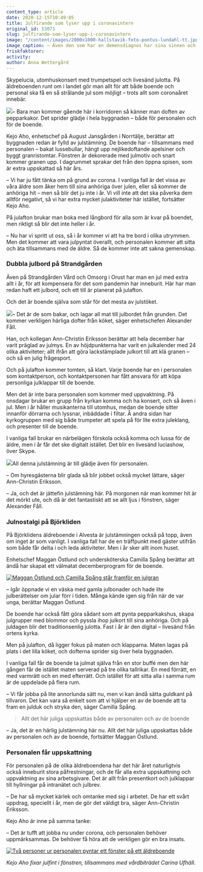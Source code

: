 ```yaml
---
content_type: article
date: 2020-12-15T10:49:05
title: Julfirande som lyser upp i coronavintern
original_id: 53071
slug: julfirande-som-lyser-upp-i-coronavintern
image: "/content/images/2000x1000-hallstavik-foto-pontus-lundahl-tt.jpg"
image_caption: – Även den som har en demensdiagnos har sina sinnen och minnen kvar, och alla dessa sinnesintryck betyder mycket. Det gör jobbet lättare för personalen också, eftersom den som är glad faktiskt mår bättre. Det säger vårdbiträdet Carina Ufhäll på August Jansgården. Hon får medhåll av chefen Kejo Aho.
friskfaktorer:
activity:
author: Anna Wettergård
---
```


Skypelucia, utomhuskonsert med trumpetspel och livesänd julotta. På äldreboenden runt om i landet gör man allt för att både boende och personal ska få en så strålande jul som möjligt – trots allt som coronaåret innebär.

[![](https://www.suntarbetsliv.se/wp-content/uploads/2020/12/200x220-kejo-aho.jpg)](https://www.suntarbetsliv.se/wp-content/uploads/2020/12/200x220-kejo-aho.jpg)– Bara man kommer gående här i korridoren så känner man doften av pepparkakor. Det sprider glädje i hela byggnaden – både för personalen och för de boende.

Kejo Aho, enhetschef på August Jansgården i Norrtälje, berättar att byggnaden redan är fylld av julstämning. De boende har – tillsammans med personalen – bakat lussebullar, hängt upp nejlikedoftande apelsiner och byggt granristomtar. Fönstren är dekorerade med julmotiv och snart kommer granen upp. I dagrummet sprakar det från den öppna spisen, som är extra uppskattad så här års.

– Vi har ju fått tänka om på grund av corona. I vanliga fall är det vissa av våra äldre som åker hem till sina anhöriga över julen, eller så kommer de anhöriga hit – men så blir det ju inte i år. Vi vill inte att det ska påverka dem alltför negativt, så vi har extra mycket julaktiviteter här istället, fortsätter Kejo Aho.

På julafton brukar man boka med långbord för alla som är kvar på boendet, men riktigt så blir det inte heller i år.

– Nu har vi spritt ut oss, så i år kommer vi att ha tre bord i olika utrymmen. Men det kommer att vara julpyntat överallt, och personalen kommer att sitta och äta tillsammans med de äldre. Så de kommer inte att sakna gemenskap.

### Dubbla julbord på Strandgården

Även på Strandgården Vård och Omsorg i Orust har man en jul med extra allt i år, för att kompensera för det som pandemin har inneburit. Här har man redan haft ett julbord, och ett till är planerat på julafton.

Och det är boende själva som står för det mesta av julstöket.

[![](https://www.suntarbetsliv.se/wp-content/uploads/2020/12/200x220-Alexander-Fall.jpg)](https://www.suntarbetsliv.se/wp-content/uploads/2020/12/200x220-Alexander-Fall.jpg)– Det är de som bakar, och lagar all mat till julbordet från grunden. Det kommer verkligen härliga dofter från köket, säger enhetschefen Alexander Fåll.

Han, och kollegan Ann-Christin Eriksson berättar att hela december har varit präglad av julmys. En av höjdpunkterna har varit en julkalender med 24 olika aktiviteter; allt ifrån att göra lackstämplade julkort till att klä granen – och så en julig frågesport.

Och på julafton kommer tomten, så klart. Varje boende har en i personalen som kontaktperson, och kontaktpersonen har fått ansvara för att köpa personliga julklappar till de boende.

Men det är inte bara personalen som kommer med uppvaktning. På onsdagar brukar en grupp från kyrkan komma och ha konsert, och så även i jul. Men i år håller musikanterna till utomhus, medan de boende sitter innanför dörrarna och lyssnar, inbäddade i filtar. Å andra sidan har kyrkogruppen med sig både trumpeter att spela på för lite extra juleklang, och presenter till de boende.

I vanliga fall brukar en närbelägen förskola också komma och lussa för de äldre, men i år får det ske digitalt istället. Det blir en livesänd luciashow, över Skype.

[![](https://www.suntarbetsliv.se/wp-content/uploads/2020/12/200x220-Ann-Christin-Eriksson.jpg)](https://www.suntarbetsliv.se/wp-content/uploads/2020/12/200x220-Ann-Christin-Eriksson.jpg)All denna julstämning är till glädje även för personalen.

– Om hyresgästerna blir glada så blir jobbet också mycket lättare, säger Ann-Christin Eriksson.

– Ja, och det är jättefin julstämning här. På morgonen när man kommer hit är det mörkt ute, och då är det fantastiskt att se allt ljus i fönstren, säger Alexander Fåll.

### Julnostalgi på Björkliden

På Björklidens äldreboende i Alvesta är julstämningen också på topp, även om inget är som vanligt. I vanliga fall har de en träffpunkt med gäster utifrån som både får delta i och leda aktiviteter. Men i år sker allt inom huset.

Enhetschef Maggan Östlund och undersköterska Camilla Spång berättar att ändå har skapat ett välmatat decemberprogram för de boende.

[![Maggan Östlund och Camilla Spång står framför en julgran](https://www.suntarbetsliv.se/wp-content/uploads/2020/12/750x400-Maggan-ostlund-Camilla-Spang-bjorkliden.jpg)](https://www.suntarbetsliv.se/wp-content/uploads/2020/12/750x400-Maggan-ostlund-Camilla-Spang-bjorkliden.jpg)

– Igår öppnade vi en väska med gamla julbonader och hade lite julberättelser om jular förr i tiden. Många kände igen sig från när de var unga, berättar Maggan Östlund.

De boende har också fått göra sådant som att pynta pepparkakshus, skapa julgrupper med blommor och pyssla ihop julkort till sina anhöriga. Och på juldagen blir det traditionsenlig julotta. Fast i år är den digital – livesänd från ortens kyrka.

Men på julafton, då ligger fokus på maten och klapparna. Maten lagas på plats i det lilla köket, och dofterna sprider sig över hela byggnaden.

I vanliga fall får de boende ta julmat själva från en stor buffé men den här gången får de istället maten serverad på tre olika tallrikar. En med förrätt, en med varmrätt och en med efterrätt. Och istället för att sitta alla i samma rum är de uppdelade på flera rum.

– Vi får jobba på lite annorlunda sätt nu, men vi kan ändå sätta guldkant på tillvaron. Det kan vara så enkelt som att vi hjälper en av de boende att ta fram en julduk och stryka den, säger Camilla Spång.

> Allt det här juliga uppskattas både av personalen och av de boende

– Ja, det är en härlig julstämning här nu. Allt det här juliga uppskattas både av personalen och av de boende, fortsätter Maggan Östlund.

### Personalen får uppskattning

För personalen på de olika äldreboendena har det här året naturligtvis också inneburit stora påfrestningar, och de får alla extra uppskattning och uppvaktning av sina arbetsgivare. Det är allt från presentkort och julklappar till hyllningar på intranätet och julbrev.

– De har så mycket kärlek och omtanke med sig i arbetet. De har ett svårt uppdrag, speciellt i år, men de gör det väldigt bra, säger Ann-Christin Eriksson.

Kejo Aho är inne på samma tanke:

– Det är tufft att jobba nu under corona, och personalen behöver uppmärksammas. De behöver få höra att de verkligen gör en bra insats.

[![Två personer ur personalen pyntar ett fönster på ett äldreboende](https://www.suntarbetsliv.se/wp-content/uploads/2020/12/750X400-hallstavik-2-foto-pontus-lundahl-tt.jpg)](https://www.suntarbetsliv.se/wp-content/uploads/2020/12/750X400-hallstavik-2-foto-pontus-lundahl-tt.jpg)

_Kejo Aho fixar julfint i fönstren, tillsammans med vårdbiträdet Carina Ufhäll._
